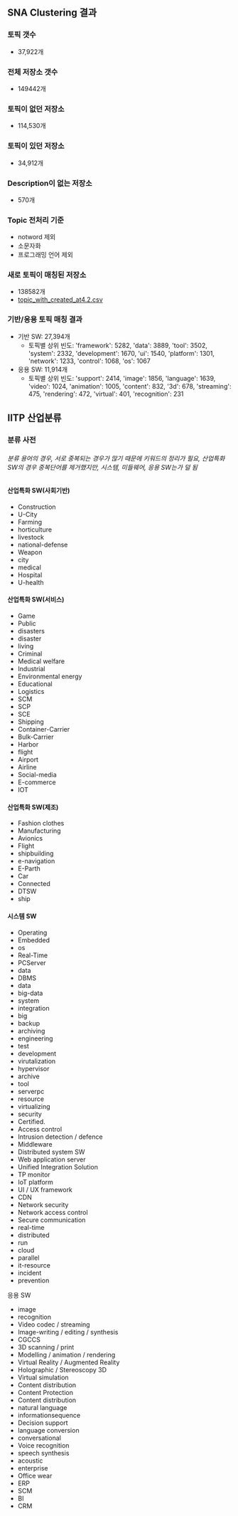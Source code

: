 ## SNA Clustering 결과
### 토픽 갯수
* 37,922개

### 전체 저장소 갯수
* 149442개

### 토픽이 없던 저장소
* 114,530개

### 토픽이 있던 저장소
* 34,912개

### Description이 없는 저장소
* 570개

### Topic 전처리 기준
* notword 제외
* 소문자화
* 프로그래밍 언어 제외

### 새로 토픽이 매칭된 저장소
* 138582개
* [topic_with_created_at4.2.csv](https://github.com/worldoss/ocean/blob/master/SNA/SNA%20Clustering/topic_with_created_at4.2.csv)

### 기반/응용 토픽 매칭 결과
* 기반 SW: 27,394개
	* 토픽별 상위 빈도: 'framework': 5282, 'data': 3889, 'tool': 3502, 'system': 2332, 'development': 1670, 'ui': 1540, 'platform': 1301, 'network': 1233, 'control': 1068, 'os': 1067
* 응용 SW: 11,914개
	* 토픽별 상위 빈도: 'support': 2414, 'image': 1856, 'language': 1639, 'video': 1024, 'animation': 1005, 'content': 832, '3d': 678, 'streaming': 475, 'rendering': 472, 'virtual': 401, 'recognition': 231

## IITP 산업분류

### 분류 사전
###### 분류 용어의 경우, 서로 중복되는 경우가 많기 때문에 키워드의 정리가 필요, 산업특화 SW의 경우 중복단어를 제거했지만, 시스템, 미들웨어, 응용 SW는가 덜 됨

#### 산업특화 SW(사회기반)

* Construction
* U-City
* Farming
* horticulture
* livestock
* national-defense
* Weapon
* city
* medical
* Hospital
* U-health

#### 산업특화 SW(서비스)

* Game
* Public
* disasters
* disaster
* living
* Criminal
* Medical welfare
* Industrial
* Environmental energy
* Educational
* Logistics
* SCM
* SCP
* SCE
* Shipping
* Container-Carrier
* Bulk-Carrier
* Harbor
* flight
* Airport
* Airline
* Social-media
* E-commerce
* IOT

#### 산업특화 SW(제조)

* Fashion clothes
* Manufacturing
* Avionics
* Flight
* shipbuilding
* e-navigation
* E-Parth
* Car
* Connected
* DTSW
* ship
	
#### 시스템 SW

* Operating 
* Embedded
* os
* Real-Time
* PCServer
* data
* DBMS
* data
* big-data
* system
* integration
* big
* backup
* archiving
* engineering
* test
* development
* virutalization
* hypervisor
* archive
* tool
* serverpc
* resource
* virtualizing
* security
* Certified.
* Access control
* Intrusion detection / defence
* Middleware
* Distributed system SW
* Web application server
* Unified Integration Solution
* TP monitor
* IoT platform
* UI / UX framework
* CDN
* Network security
* Network access control
* Secure communication
* real-time
* distributed
* run
* cloud
* parallel
* it-resource
* incident
* prevention

응용 SW

* image
* recognition
* Video codec / streaming
* Image-writing / editing / synthesis
* CGCCS
* 3D scanning / print
* Modelling / animation / rendering
* Virtual Reality / Augmented Reality
* Holographic / Stereoscopy 3D
* Virtual simulation
* Content distribution
* Content Protection
* Content distribution
* natural language
* informationsequence
* Decision support
* language conversion
* conversational
* Voice recognition
* speech synthesis
* acoustic
* enterprise
* Office wear
* ERP
* SCM
* BI
* CRM
